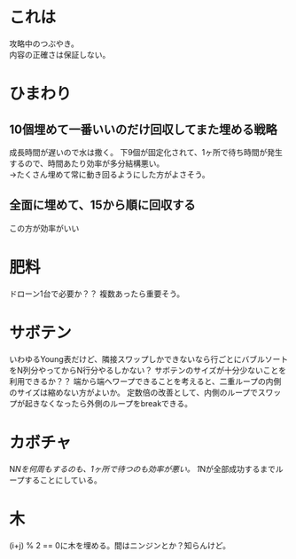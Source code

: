 # これは
攻略中のつぶやき。  
内容の正確さは保証しない。


# ひまわり
## 10個埋めて一番いいのだけ回収してまた埋める戦略
成長時間が遅いので水は撒く。
下9個が固定化されて、1ヶ所で待ち時間が発生するので、時間あたり効率が多分結構悪い。  
→たくさん埋めて常に動き回るようにした方がよさそう。

## 全面に埋めて、15から順に回収する
この方が効率がいい


# 肥料
ドローン1台で必要か？？
複数あったら重要そう。


# サボテン
いわゆるYoung表だけど、隣接スワップしかできないなら行ごとにバブルソートをN列分やってからN行分やるしかない？
サボテンのサイズが十分少ないことを利用できるか？？
端から端へワープできることを考えると、二重ループの内側のサイズは縮めない方がよいか。
定数倍の改善として、内側のループでスワップが起きなくなったら外側のループをbreakできる。


# カボチャ
N*Nを何周もするのも、1ヶ所で待つのも効率が悪い。
1*Nが全部成功するまでループすることにしている。

# 木
(i+j) % 2 == 0に木を埋める。間はニンジンとか？知らんけど。